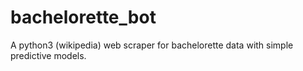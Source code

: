 # bachelorette_bot
A python3 (wikipedia) web scraper for bachelorette data with simple predictive models.
